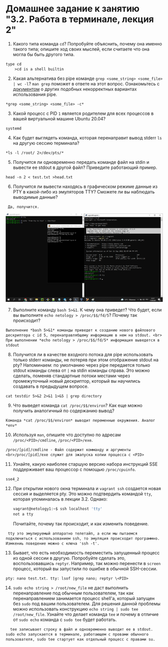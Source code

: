 # Домашнее задание к занятию "3.2. Работа в терминале, лекция 2"

1. Какого типа команда `cd`? Попробуйте объяснить, почему она именно такого типа; опишите ход своих мыслей, если считаете что она могла бы быть другого типа.

```
type cd 
    >cd is a shell builtin
```

2. Какая альтернатива без pipe команде `grep <some_string> <some_file> | wc -l`? `man grep` поможет в ответе на этот вопрос. Ознакомьтесь с [документом](http://www.smallo.ruhr.de/award.html) о других подобных некорректных вариантах использования pipe.


```
*grep <some_string> <some_file> -с*
```

3. Какой процесс с PID `1` является родителем для всех процессов в вашей виртуальной машине Ubuntu 20.04?


```
systemd
```

4. Как будет выглядеть команда, которая перенаправит вывод stderr `ls` на другую сессию терминала?


```
*ls -l /root/ 2>/dev/pts/* 
```

5. Получится ли одновременно передать команде файл на stdin и вывести ее stdout в другой файл? Приведите работающий пример.


```
head -n 2 < test.txt >head.txt
```

6. Получится ли вывести находясь в графическом режиме данные из PTY в какой-либо из эмуляторов TTY? Сможете ли вы наблюдать выводимые данные?


```
 Да, получится.
```
<p align="center">
  <img src="./tty.png">
</p>


7. Выполните команду `bash 5>&1`. К чему она приведет? Что будет, если вы выполните `echo netology > /proc/$$/fd/5`? Почему так происходит?


```
Выполнение *bash 5>&1* команды приведет к созданию нового файлового дескриптора с id 5, перенаправлябщему информацию в нем на stdout. <br> При выполнении *echo netology > /proc/$$/fd/5* информация выведется в stdout
```

8. Получится ли в качестве входного потока для pipe использовать только stderr команды, не потеряв при этом отображение stdout на pty? Напоминаем: по умолчанию через pipe передается только stdout команды слева от `|` на stdin команды справа.
Это можно сделать, поменяв стандартные потоки местами через промежуточный новый дескриптор, который вы научились создавать в предыдущем вопросе.

```
cat testdir 5>&2 2>&1 1>&5 | grep directory
```

9. Что выведет команда `cat /proc/$$/environ`? Как еще можно получить аналогичный по содержанию вывод?

```
Команда *cat /proc/$$/environ* выводит переменные окружения. Аналог *env*
```

10. Используя `man`, опишите что доступно по адресам `/proc/<PID>/cmdline`, `/proc/<PID>/exe`.

```
/proc/[pid]/cmdline - Файл содержит комманду и аргументы <br>/proc/[pid]/exe служит для зжапуска копии процесса с <PID>
```

11. Узнайте, какую наиболее старшую версию набора инструкций SSE поддерживает ваш процессор с помощью `/proc/cpuinfo`.

```
sse4_2
```

12. При открытии нового окна терминала и `vagrant ssh` создается новая сессия и выделяется pty. Это можно подтвердить командой `tty`, которая упоминалась в лекции 3.2. Однако:

    ```bash
	vagrant@netology1:~$ ssh localhost 'tty'
	not a tty
    ```

	Почитайте, почему так происходит, и как изменить поведение.

    
```
 tty это эмулируемый аппаратно телетайп, а если мы пытаемся подключиться с использованием ssh, то эмуляция происходит программно. Измкениь поведение можно с ключа 'ssh -t'.
```

13. Бывает, что есть необходимость переместить запущенный процесс из одной сессии в другую. Попробуйте сделать это, воспользовавшись `reptyr`. Например, так можно перенести в `screen` процесс, который вы запустили по ошибке в обычной SSH-сессии.

```
pty: nano test.txt. tty: lsof |grep nano; reptyr \<PID>
```

14. `sudo echo string > /root/new_file` не даст выполнить перенаправление под обычным пользователем, так как перенаправлением занимается процесс shell'а, который запущен без `sudo` под вашим пользователем. Для решения данной проблемы можно использовать конструкцию `echo string | sudo tee /root/new_file`. Узнайте что делает команда `tee` и почему в отличие от `sudo echo` команда с `sudo tee` будет работать.


```
  tee записывает строку в файл и одновременно выводит ее в stdout. sudo echo запускается в терминале, работающем с провами обычного пользователя, sudo tee стартует как отдельный процесс с правами su. 
```
